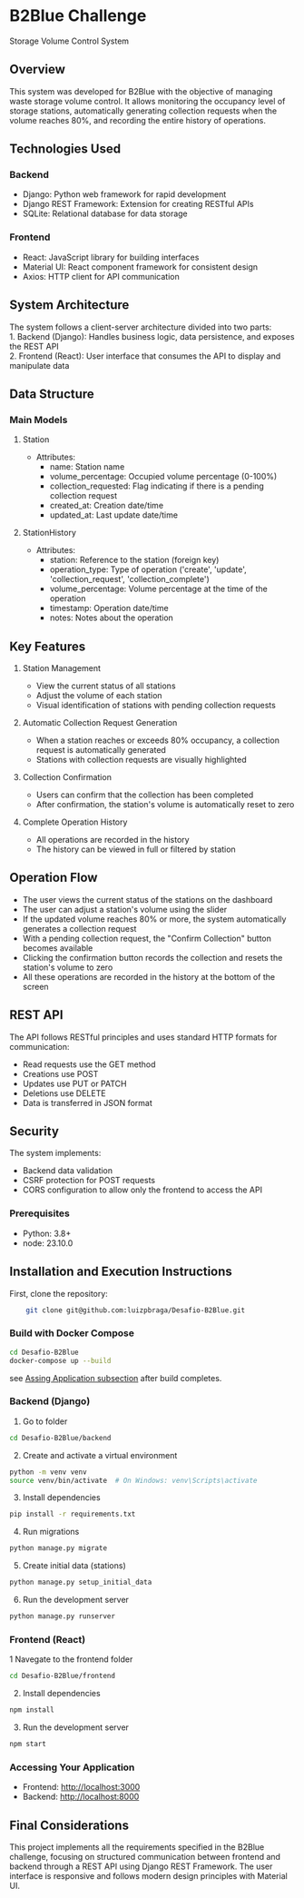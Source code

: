 # B2Blue Challenge
Storage Volume Control System

## Overview
This system was developed for B2Blue with the objective of managing waste storage volume control. It allows monitoring the occupancy level of storage stations, automatically generating collection requests when the volume reaches 80%, and recording the entire history of operations.

## Technologies Used
### Backend
- Django: Python web framework for rapid development  
- Django REST Framework: Extension for creating RESTful APIs  
- SQLite: Relational database for data storage  

### Frontend
- React: JavaScript library for building interfaces  
- Material UI: React component framework for consistent design  
- Axios: HTTP client for API communication  

## System Architecture
The system follows a client-server architecture divided into two parts:  
    1. Backend (Django): Handles business logic, data persistence, and exposes the REST API  
    2. Frontend (React): User interface that consumes the API to display and manipulate data  

## Data Structure
### Main Models

1. Station  
    - Attributes:  
        - name: Station name  
        - volume_percentage: Occupied volume percentage (0-100%)  
        - collection_requested: Flag indicating if there is a pending collection request  
        - created_at: Creation date/time  
        - updated_at: Last update date/time  

2. StationHistory  
    - Attributes:  
        - station: Reference to the station (foreign key)  
        - operation_type: Type of operation ('create', 'update', 'collection_request', 'collection_complete')  
        - volume_percentage: Volume percentage at the time of the operation  
        - timestamp: Operation date/time  
        - notes: Notes about the operation  

## Key Features

1. Station Management  
    - View the current status of all stations  
    - Adjust the volume of each station  
    - Visual identification of stations with pending collection requests  

2. Automatic Collection Request Generation  
    - When a station reaches or exceeds 80% occupancy, a collection request is automatically generated  
    - Stations with collection requests are visually highlighted  

3. Collection Confirmation  
    - Users can confirm that the collection has been completed  
    - After confirmation, the station's volume is automatically reset to zero  

4. Complete Operation History  
    - All operations are recorded in the history  
    - The history can be viewed in full or filtered by station  

## Operation Flow
- The user views the current status of the stations on the dashboard  
- The user can adjust a station's volume using the slider  
- If the updated volume reaches 80% or more, the system automatically generates a collection request  
- With a pending collection request, the "Confirm Collection" button becomes available  
- Clicking the confirmation button records the collection and resets the station's volume to zero  
- All these operations are recorded in the history at the bottom of the screen  

## REST API
The API follows RESTful principles and uses standard HTTP formats for communication:  
- Read requests use the GET method  
- Creations use POST  
- Updates use PUT or PATCH  
- Deletions use DELETE  
- Data is transferred in JSON format  

## Security
The system implements:  
- Backend data validation  
- CSRF protection for POST requests  
- CORS configuration to allow only the frontend to access the API  

### Prerequisites
- Python: 3.8+
- node: 23.10.0

## Installation and Execution Instructions
First, clone the repository: 
```sh
    git clone git@github.com:luizpbraga/Desafio-B2Blue.git
```
### Build with Docker Compose
```sh
cd Desafio-B2Blue
docker-compose up --build
```
see [Assing Application subsection](accessing-your-application) after build completes.

### Backend (Django)
1. Go to folder
```bash
cd Desafio-B2Blue/backend
```

2. Create and activate a virtual environment
```bash
python -m venv venv
source venv/bin/activate  # On Windows: venv\Scripts\activate
```

3. Install dependencies
```bash
pip install -r requirements.txt
```

4. Run migrations
```bash
python manage.py migrate
```

5. Create initial data (stations)
```bash
python manage.py setup_initial_data
```

6. Run the development server
```bash
python manage.py runserver
```
### Frontend (React)
1 Navegate to the frontend folder
```sh
cd Desafio-B2Blue/frontend
```
2. Install dependencies
```sh
npm install
```
3. Run the development server
```sh
npm start
```
### Accessing Your Application
- Frontend: <http://localhost:3000>
- Backend: <http://localhost:8000>

## Final Considerations
This project implements all the requirements specified in the B2Blue challenge, focusing on structured communication between frontend and backend through a REST API using Django REST Framework. The user interface is responsive and follows modern design principles with Material UI.
